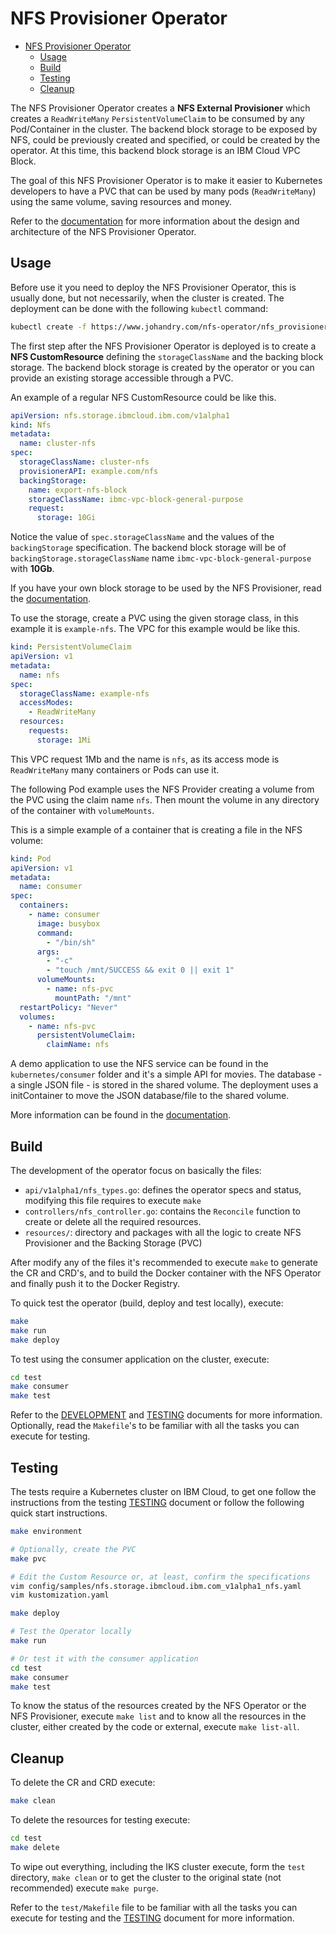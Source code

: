 # NFS Provisioner Operator

- [NFS Provisioner Operator](#nfs-provisioner-operator)
  - [Usage](#usage)
  - [Build](#build)
  - [Testing](#testing)
  - [Cleanup](#cleanup)

The NFS Provisioner Operator creates a **NFS External Provisioner** which creates a `ReadWriteMany` `PersistentVolumeClaim` to be consumed by any Pod/Container in the cluster. The backend block storage to be exposed by NFS, could be previously created and specified, or could be created by the operator. At this time, this backend block storage is an IBM Cloud VPC Block.

The goal of this NFS Provisioner Operator is to make it easier to Kubernetes developers to have a PVC that can be used by many pods (`ReadWriteMany`) using the same volume, saving resources and money.

Refer to the [documentation](./docs/index.md) for more information about the design and architecture of the NFS Provisioner Operator.

## Usage

Before use it you need to deploy the NFS Provisioner Operator, this is usually done, but not necessarily, when the cluster is created. The deployment can be done with the following `kubectl` command:

```bash
kubectl create -f https://www.johandry.com/nfs-operator/nfs_provisioner_operator_install.yaml
```

The first step after the NFS Provisioner Operator is deployed is to create a **NFS CustomResource** defining the `storageClassName` and the backing block storage. The backend block storage is created by the operator or you can provide an existing storage accessible through a PVC.

An example of a regular NFS CustomResource could be like this.

```yaml
apiVersion: nfs.storage.ibmcloud.ibm.com/v1alpha1
kind: Nfs
metadata:
  name: cluster-nfs
spec:
  storageClassName: cluster-nfs
  provisionerAPI: example.com/nfs
  backingStorage:
    name: export-nfs-block
    storageClassName: ibmc-vpc-block-general-purpose
    request:
      storage: 10Gi
```

Notice the value of `spec.storageClassName` and the values of the `backingStorage` specification. The backend block storage will be of `backingStorage.storageClassName` name `ibmc-vpc-block-general-purpose` with **10Gb**.

If you have your own block storage to be used by the NFS Provisioner, read the [documentation](./docs/index.md).

To use the storage, create a PVC using the given storage class, in this example it is `example-nfs`. The VPC for this example would be like this.

```yaml
kind: PersistentVolumeClaim
apiVersion: v1
metadata:
  name: nfs
spec:
  storageClassName: example-nfs
  accessModes:
    - ReadWriteMany
  resources:
    requests:
      storage: 1Mi
```

This VPC request 1Mb and the name is `nfs`, as its access mode is `ReadWriteMany` many containers or Pods can use it.

The following Pod example uses the NFS Provider creating a volume from the PVC using the claim name `nfs`. Then mount the volume in any directory of the container with `volumeMounts`.

This is a simple example of a container that is creating a file in the NFS volume:

```yaml
kind: Pod
apiVersion: v1
metadata:
  name: consumer
spec:
  containers:
    - name: consumer
      image: busybox
      command:
        - "/bin/sh"
      args:
        - "-c"
        - "touch /mnt/SUCCESS && exit 0 || exit 1"
      volumeMounts:
        - name: nfs-pvc
          mountPath: "/mnt"
  restartPolicy: "Never"
  volumes:
    - name: nfs-pvc
      persistentVolumeClaim:
        claimName: nfs
```

A demo application to use the NFS service can be found in the `kubernetes/consumer` folder and it's a simple API for movies. The database - a single JSON file - is stored in the shared volume. The deployment uses a initContainer to move the JSON database/file to the shared volume.

More information can be found in the [documentation](./docs/index.md).

## Build

The development of the operator focus on basically the files:

- `api/v1alpha1/nfs_types.go`: defines the operator specs and status, modifying this file requires to execute `make`
- `controllers/nfs_controller.go`: contains the `Reconcile` function to create or delete all the required resources.
- `resources/`: directory and packages with all the logic to create NFS Provisioner and the Backing Storage (PVC)

After modify any of the files it's recommended to execute `make` to generate the CR and CRD's, and to build the Docker container with the NFS Operator and finally push it to the Docker Registry.

To quick test the operator (build, deploy and test locally), execute:

```bash
make
make run
make deploy
```

To test using the consumer application on the cluster, execute:

```bash
cd test
make consumer
make test
```

Refer to the [DEVELOPMENT](./docs/DEVELOPMENT.md) and [TESTING](./docs/TESTING.md) documents for more information. Optionally, read the `Makefile`'s to be familiar with all the tasks you can execute for testing.

## Testing

The tests require a Kubernetes cluster on IBM Cloud, to get one follow the instructions from the testing [TESTING](./docs/TESTING.md) document or follow the following quick start instructions.

```bash
make environment

# Optionally, create the PVC
make pvc

# Edit the Custom Resource or, at least, confirm the specifications
vim config/samples/nfs.storage.ibmcloud.ibm.com_v1alpha1_nfs.yaml
vim kustomization.yaml

make deploy

# Test the Operator locally
make run

# Or test it with the consumer application
cd test
make consumer
make test
```

To know the status of the resources created by the NFS Operator or the NFS Provisioner, execute `make list` and to know all the resources in the cluster, either created by the code or external, execute `make list-all`.

## Cleanup

To delete the CR and CRD execute:

```bash
make clean
```

To delete the resources for testing execute:

```bash
cd test
make delete
```

To wipe out everything, including the IKS cluster execute, form the `test` directory, `make clean` or to get the cluster to the original state (not recommended) execute `make purge`.

Refer to the `test/Makefile` file to be familiar with all the tasks you can execute for testing and the [TESTING](./docs/TESTING.md) document for more information.

